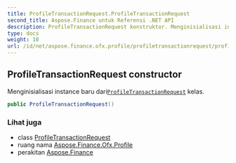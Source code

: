 ```yaml
---
title: ProfileTransactionRequest.ProfileTransactionRequest
second_title: Aspose.Finance untuk Referensi .NET API
description: ProfileTransactionRequest konstruktor. Menginisialisasi instance baru dariProfileTransactionRequest kelas.
type: docs
weight: 10
url: /id/net/aspose.finance.ofx.profile/profiletransactionrequest/profiletransactionrequest/
---
```

## ProfileTransactionRequest constructor

Menginisialisasi instance baru dari[`ProfileTransactionRequest`](../) kelas.

```csharp
public ProfileTransactionRequest()
```

### Lihat juga

* class [ProfileTransactionRequest](../)
* ruang nama [Aspose.Finance.Ofx.Profile](../../profiletransactionrequest/)
* perakitan [Aspose.Finance](../../../)


